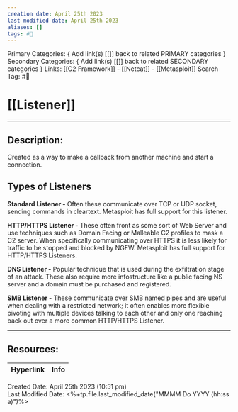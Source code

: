 ```yaml
---
creation date: April 25th 2023
last modified date: April 25th 2023
aliases: []
tags: #📕
---
```


Primary Categories: { Add link(s) [[]] back to related PRIMARY categories }
Secondary Categories:  { Add link(s) [[]] back to related SECONDARY categories }
Links: [[C2 Framework]] - [[Netcat]] - [[Metasploit]]
Search Tag: #📕  

# [[Listener]]  
___

## Description:  
Created as a way to make a callback from another machine and start a connection.

## Types of Listeners
**Standard Listener -**
Often these communicate over TCP or UDP socket, sending commands in cleartext. Metasploit has full support for this listener.

**HTTP/HTTPS Listener -**
These often front as some sort of Web Server and use techniques such as Domain Facing or Malleable C2 profiles to mask a C2 server. When specifically communicating over HTTPS it is less likely for traffic to be stopped and blocked by NGFW. Metasploit has full support for HTTP/HTTPS Listeners.

**DNS Listener -**
Popular technique that  is used during the exfiltration stage of an attack. These also require more infostructure like a public facing NS server and a domain must be purchased and registered.

**SMB Listener -**
These communicate over SMB named pipes and are useful when dealing with a restricted network; it often enables more flexible pivoting with multiple devices talking to each other and only one reaching back out over a more common HTTP/HTTPS Listener.



___

## Resources:

| Hyperlink | Info |
| --------- | ---- |


Created Date: April 25th 2023 (10:51 pm)  
Last Modified Date: <%+tp.file.last_modified_date("MMMM Do YYYY (hh:ss a)")%>
